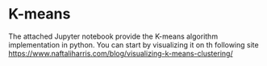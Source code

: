 # K-means
The attached Jupyter notebook provide the K-means algorithm implementation in python.
You can start by visualizing it on th following site
https://www.naftaliharris.com/blog/visualizing-k-means-clustering/
